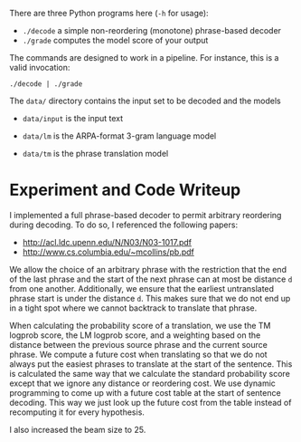 There are three Python programs here (`-h` for usage):

 - `./decode` a simple non-reordering (monotone) phrase-based decoder
 - `./grade` computes the model score of your output

The commands are designed to work in a pipeline. For instance, this is a valid invocation:

    ./decode | ./grade


The `data/` directory contains the input set to be decoded and the models

 - `data/input` is the input text

 - `data/lm` is the ARPA-format 3-gram language model

 - `data/tm` is the phrase translation model



Experiment and Code Writeup
============================

I implemented a full phrase-based decoder to permit arbitrary reordering during
decoding. To do so, I referenced the following papers:

 - http://acl.ldc.upenn.edu/N/N03/N03-1017.pdf
 - http://www.cs.columbia.edu/~mcollins/pb.pdf

We allow the choice of an arbitrary phrase with the restriction that the end of
the last phrase and the start of the next phrase can at most be distance `d`
from one another. Additionally, we ensure that the earliest untranslated phrase
start is under the distance `d`. This makes sure that we do not end up in a
tight spot where we cannot backtrack to translate that phrase.

When calculating the probability score of a translation, we use the TM logprob
score, the LM logprob score, and a weighting based on the distance between the
previous source phrase and the current source phrase.
We compute a future cost when translating so that we do not always put the
easiest phrases to translate at the start of the sentence. This is calculated
the same way that we calculate the standard probability score except that we
ignore any distance or reordering cost.
We use dynamic programming to come up with a future cost table at the start of
sentence decoding. This way we just look up the future cost from the table
instead of recomputing it for every hypothesis.

I also increased the beam size to 25.
